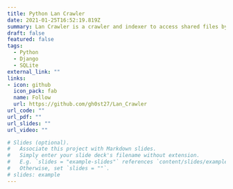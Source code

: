 ```yaml
---
title: Python Lan Crawler
date: 2021-01-25T16:52:19.819Z
summary: Lan Crawler is a crawler and indexer to access shared files by SMB shares.
draft: false
featured: false
tags:
  - Python
  - Django
  - SQLite
external_link: ""
links:
- icon: github
  icon_pack: fab
  name: Follow
  url: https://github.com/gh0st27/Lan_Crawler
url_code: ""
url_pdf: ""
url_slides: ""
url_video: ""

# Slides (optional).
#   Associate this project with Markdown slides.
#   Simply enter your slide deck's filename without extension.
#   E.g. `slides = "example-slides"` references `content/slides/example-slides.md`.
#   Otherwise, set `slides = ""`.
# slides: example
---
```

